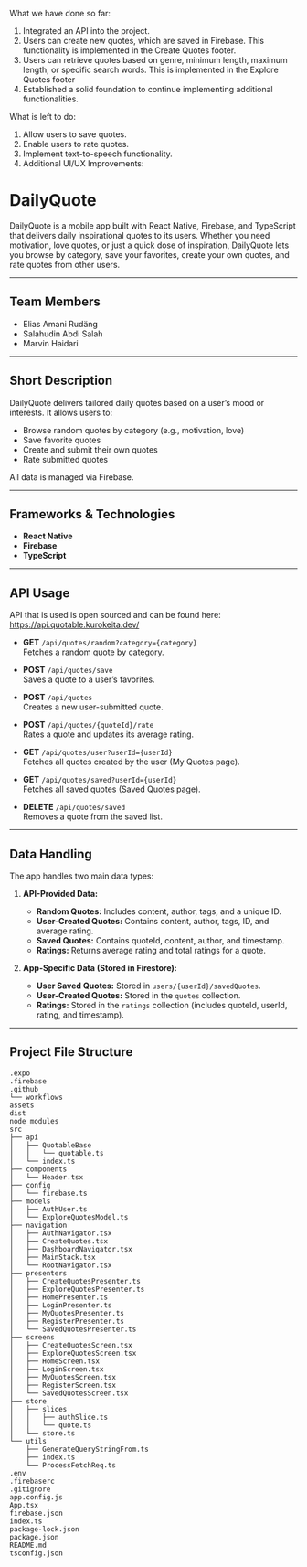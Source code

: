 What we have done so far:
1) Integrated an API into the project.
2) Users can create new quotes, which are saved in Firebase. This functionality is implemented in the Create Quotes footer.
3) Users can retrieve quotes based on genre, minimum length, maximum length, or specific search words. This is implemented in the Explore Quotes footer
4) Established a solid foundation to continue implementing additional functionalities.

What is left to do:
1) Allow users to save quotes.
2) Enable users to rate quotes.
3) Implement text-to-speech functionality.
4) Additional UI/UX Improvements:



# DailyQuote

DailyQuote is a mobile app built with React Native, Firebase, and TypeScript that delivers daily inspirational quotes to its users. Whether you need motivation, love quotes, or just a quick dose of inspiration, DailyQuote lets you browse by category, save your favorites, create your own quotes, and rate quotes from other users.

---

## Team Members

- Elias Amani Rudäng 
- Salahudin Abdi Salah
- Marvin Haidari 

---

## Short Description

DailyQuote delivers tailored daily quotes based on a user’s mood or interests. It allows users to:
- Browse random quotes by category (e.g., motivation, love)
- Save favorite quotes
- Create and submit their own quotes
- Rate submitted quotes

All data is managed via Firebase.

---

## Frameworks & Technologies

- **React Native**
- **Firebase**
- **TypeScript** 

---

## API Usage
API that is used is open sourced and can be found here:
https://api.quotable.kurokeita.dev/


- **GET** `/api/quotes/random?category={category}`  
  Fetches a random quote by category.

- **POST** `/api/quotes/save`  
  Saves a quote to a user’s favorites.

- **POST** `/api/quotes`  
  Creates a new user-submitted quote.

- **POST** `/api/quotes/{quoteId}/rate`  
  Rates a quote and updates its average rating.

- **GET** `/api/quotes/user?userId={userId}`  
  Fetches all quotes created by the user (My Quotes page).

- **GET** `/api/quotes/saved?userId={userId}`  
  Fetches all saved quotes (Saved Quotes page).

- **DELETE** `/api/quotes/saved`  
  Removes a quote from the saved list.

---

## Data Handling

The app handles two main data types:

1. **API-Provided Data:**
   - **Random Quotes:** Includes content, author, tags, and a unique ID.
   - **User-Created Quotes:** Contains content, author, tags, ID, and average rating.
   - **Saved Quotes:** Contains quoteId, content, author, and timestamp.
   - **Ratings:** Returns average rating and total ratings for a quote.

2. **App-Specific Data (Stored in Firestore):**
   - **User Saved Quotes:** Stored in `users/{userId}/savedQuotes`.
   - **User-Created Quotes:** Stored in the `quotes` collection.
   - **Ratings:** Stored in the `ratings` collection (includes quoteId, userId, rating, and timestamp).

---

## Project File Structure

```plaintext
.expo
.firebase
.github
└── workflows
assets
dist
node_modules
src
├── api
│   ├── QuotableBase
│   │   └── quotable.ts
│   └── index.ts
├── components
│   └── Header.tsx
├── config
│   └── firebase.ts
├── models
│   ├── AuthUser.ts
│   └── ExploreQuotesModel.ts
├── navigation
│   ├── AuthNavigator.tsx
│   ├── CreateQuotes.tsx
│   ├── DashboardNavigator.tsx
│   ├── MainStack.tsx
│   └── RootNavigator.tsx
├── presenters
│   ├── CreateQuotesPresenter.ts
│   ├── ExploreQuotesPresenter.ts
│   ├── HomePresenter.ts
│   ├── LoginPresenter.ts
│   ├── MyQuotesPresenter.ts
│   ├── RegisterPresenter.ts
│   └── SavedQuotesPresenter.ts
├── screens
│   ├── CreateQuotesScreen.tsx
│   ├── ExploreQuotesScreen.tsx
│   ├── HomeScreen.tsx
│   ├── LoginScreen.tsx
│   ├── MyQuotesScreen.tsx
│   ├── RegisterScreen.tsx
│   └── SavedQuotesScreen.tsx
├── store
│   ├── slices
│   │   ├── authSlice.ts
│   │   └── quote.ts
│   └── store.ts
└── utils
    ├── GenerateQueryStringFrom.ts
    ├── index.ts
    └── ProcessFetchReq.ts
.env
.firebaserc
.gitignore
app.config.js
App.tsx
firebase.json
index.ts
package-lock.json
package.json
README.md
tsconfig.json
